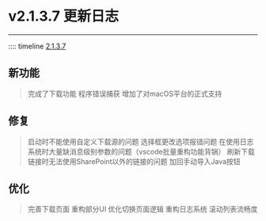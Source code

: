 # v2.1.3.7 更新日志  

___
:::: timeline [2.1.3.7](https://github.com/MCSLTeam/MCSL2/releases/tag/v2.1.3.7)  

## 新功能

> 完成了下载功能
> 程序错误捕获
> 增加了对macOS平台的正式支持

## 修复  

> 启动时不能使用自定义下载源的问题
> 选择框更改选项报错问题
> 在使用日志系统时大量缺消息级别参数的问题（vscode批量重构功能背锅）
> 刷新下载链接时无法使用SharePoint以外的链接的问题
> 加回手动导入Java按钮

## 优化

> 完善下载页面
> 重构部分UI
> 优化切换页面逻辑
> 重构日志系统
> 滚动列表流畅度

